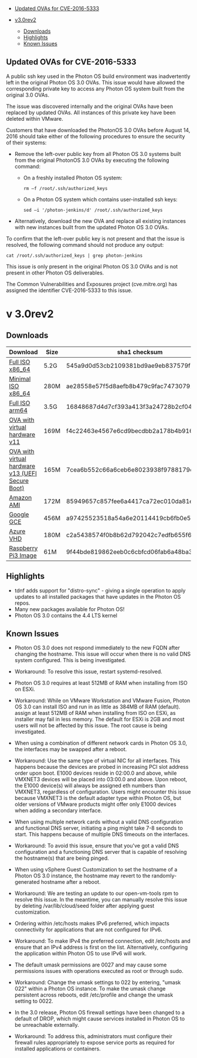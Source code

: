 - [Updated OVAs for CVE-2016-5333](#updated-ovas-for-CVE20165333)

- [v3.0rev2](#v3.0rev2)
  - [Downloads](#downloads)
  - [Highlights](#highlights)
  - [Known Issues](#known-issues)
  
## Updated OVAs for CVE-2016-5333

A public ssh key used in the Photon OS build environment was inadvertently left in the original Photon OS 3.0 OVAs.
This issue would have allowed the corresponding private key to access any Photon OS system built from the original 3.0 OVAs.

The issue was discovered internally and the original OVAs have been replaced by updated OVAs. All instances of this private key have been deleted within VMware. 
 
Customers that have downloaded the PhotonOS 3.0 OVAs before August 14, 2016 should take either of the following procedures to ensure the security of their systems:

- Remove the left-over public key from all Photon OS 3.0 systems built from the original PhotonOS 3.0 OVAs by executing the following command:
  - On a freshly installed Photon OS system: 
  
    ```rm –f /root/.ssh/authorized_keys```
  - On a Photon OS system which contains user-installed ssh keys:
  
    ```sed –i '/photon-jenkins/d' /root/.ssh/authorized_keys```
- Alternatively, download the new OVA and replace all existing instances with new instances built from the updated Photon OS 3.0 OVAs.
 
To confirm that the left-over public key is not present and that the issue is resolved, the following command should not produce any output:

  ```cat /root/.ssh/authorized_keys | grep photon-jenkins```

This issue is only present in the original Photon OS 3.0 OVAs and is not present in other Photon OS deliverables.

The Common Vulnerabilities and Exposures project (cve.mitre.org) has assigned the identifier CVE-2016-5333 to this issue.

# v 3.0rev2

## Downloads
| Download | Size | sha1 checksum | md5 checksum |
| --- | --- | --- | --- |
| [Full ISO x86_64](https://packages.vmware.com/photon/3.0/Rev2/iso/photon-3.0-58f9c74.iso) | 5.2G | 545a9d0d53cb2109381bd9ae9eb837579f2ef1ee | 2ece2dfcdcdf098e36100a2085937dca |
| [Minimal ISO x86_64](https://packages.vmware.com/photon/3.0/Rev2/iso/photon-minimal-3.0-58f9c74.iso) | 280M | ae28558e57f5d8aefb8b479c9fac7473079156e1 | 187dfb1e6bc5e47606c667e9042f86a4 |
| [Full ISO arm64](https://packages.vmware.com/photon/3.0/Rev2/iso/photon-3.0-58f9c743-aarch64.iso) | 3.5G | 16848687d4d7cf393a413f3a24728b2cf042191d | 46d929c644debd27ee9fd37d35046921 |
| [OVA with virtual hardware v11](https://packages.vmware.com/photon/3.0/Rev2/ova/photon-hw11-3.0-9355405.ova) | 169M | f4c22463e4567e6cd9becdbb2a178b4b916ffff9 | 514e9d9597eea5f1694df9717cffb80b |
| [OVA with virtual hardware v13 (UEFI Secure Boot)](https://packages.vmware.com/photon/3.0/Rev2/ova/photon-hw13_uefi-3.0-9355405.ova) | 165M | 7cea6b552c66a6ceb6e8023938f9788179d8f697 | 6a24a68b1e56ee35c4a20$
| [Amazon AMI](https://packages.vmware.com/photon/3.0/Rev2/ami/photon-ami-3.0-9355405.tar.gz ) | 172M | 85949657c857fee6a4417ca72ec010da81ed09e9  | e80bd2f0991a5091d83b3b3ae6e100df |
| [Google GCE](https://packages.vmware.com/photon/3.0/Rev2/gce/photon-gce-3.0-9355405.tar.gz) | 456M | a97425523518a54a6e20114419cb6fb0e5900039 | c5cffb418372b72bb48a66549ee25fbf |
| [Azure VHD](https://packages.vmware.com/photon/3.0/Rev2/azure/photon-azure-3.0-9355405.vhd.tar.gz) | 180M | c2a5438574f0b8b62d792042c7edfb655f61acdf | 24b70b81f7e3cb026e4e43bcb0650a5f |
| [Raspberry Pi3 Image](https://packages.vmware.com/photon/3.0/Rev2/rpi3/photon-rpi3-3.0-9355405.tar.xz) | 61M | 9f44bde819862eeb0c6cbfcd06fab6a48ba36594| 2ca56e575e37fc7b911dd934e5089432 |

## Highlights
- tdnf adds support for "distro-sync" - giving a single operation to apply updates to all installed packages that have updates in the Photon OS repos.
- Many new packages available for Photon OS!
- Photon OS 3.0 contains the 4.4 LTS kernel

## Known Issues

- Photon OS 3.0 does not respond immediately to the new FQDN after changing the hostname. This issue will occur when there is no valid DNS system configured. This is being investigated.
 - Workaround: To resolve this issue, restart systemd-resolved.

- Photon OS 3.0 requires at least 512MB of RAM when installing from ISO on ESXi.
 - Workaround:  While on VMware Workstation and VMware Fusion, Photon OS 3.0 can install ISO and run in as little as 384MB of RAM (default). assign at least 512MB of RAM when installing from ISO on ESXi, as installer may fail in less memory. The default for ESXi is 2GB and most users will not be affected by this issue. The root cause is being investigated.

- When using a combination of different network cards in Photon OS 3.0, the interfaces may be swapped after a reboot.
 - Workaround: Use the same type of virtual NIC for all interfaces. This happens because the devices are probed in increasing PCI slot address order upon boot. E1000 devices reside in 02:00.0 and above, while VMXNET3 devices will be placed into 03:00.0 and above. Upon reboot, the E1000 device(s) will always be assigned eth numbers than VMXNET3, regardless of configuration. Users might encounter this issue because VMXNET3 is the default adapter type within Photon OS, but older versions of VMware products might offer only E1000 devices when adding a secondary interface.

- When using multiple network cards without a valid DNS configuration and functional DNS server, initiating a ping might take 7-8 seconds to start. This happens because of multiple DNS timeouts on the interfaces.
 - Workaround: To avoid this issue, ensure that you've got a valid DNS configuration and a functioning DNS server that is capable of resolving the hostname(s) that are being pinged. 

- When using vSphere Guest Customization to set the hostname of a Photon OS 3.0 instance, the hostname may revert to the randomly-generated hostname after a reboot.
 - Workaround: We are testing an update to our open-vm-tools rpm to resolve this issue. In the meantime, you can manually resolve this issue by deleting /var/lib/cloud/seed folder after applying guest customization. 

- Ordering within /etc/hosts makes IPv6 preferred, which impacts connectivity for applications that are not configured for IPv6.
 - Workaround: To make IPv4 the preferred connection, edit /etc/hosts and ensure that an IPv4 address is first on the list. Alternatively, configuring the application within Photon OS to use IPv6 will work. 

- The default umask permissions are 0027 and may cause some permissions issues with operations executed as root or through sudo.
 - Workaround: Change the umask settings to 022 by entering, "umask 022" within a Photon OS instance. To make the umask change persistent across reboots, edit /etc/profile and change the umask setting to 0022. 

- In the 3.0 release, Photon OS firewall settings have been changed to a default of DROP, which might cause services installed in Photon OS to be unreachable externally.
 - Workaround: To address this, administrators must configure their firewall rules appropriately to expose service ports as required for installed applications or containers. 
